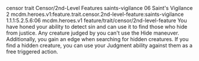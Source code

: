 <ability>
  <metadata>
    <class>censor</class>
    <feature_type>trait</feature_type>
    <file_dpath>Censor/2nd-Level Features</file_dpath>
    <item_id>saints-vigilance</item_id>
    <item_index>06</item_index>
    <item_name>Saint&apos;s Vigilance</item_name>
    <level>2</level>
    <scc>mcdm.heroes.v1:feature.trait.censor.2nd-level-feature:saints-vigilance</scc>
    <scdc>1.1.1:5.2.5.6:06</scdc>
    <source>mcdm.heroes.v1</source>
    <type>feature/trait/censor/2nd-level-feature</type>
  </metadata>
  <effects>
    <effect type="mundane">You have honed your ability to detect sin and can use it to find those who hide from justice. Any creature judged by you can&apos;t use the Hide maneuver. Additionally, you gain an edge when searching for hidden creatures. If you find a hidden creature, you can use your Judgment ability against them as a free triggered action.</effect>
  </effects>
</ability>
